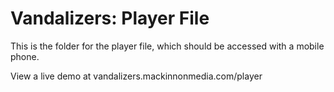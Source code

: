 # Vandalizers: Player File

This is the folder for the player file, which should be accessed with a mobile phone.

View a live demo at vandalizers.mackinnonmedia.com/player
